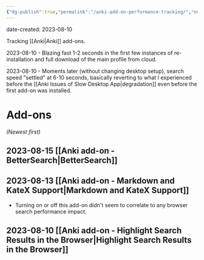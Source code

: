 ```yaml
---
{"dg-publish":true,"permalink":"/anki-add-on-performance-tracking/","noteIcon":"2","created":"","updated":""}
---
```


date-created: 2023-08-10

Tracking [[Anki\|Anki]] add-ons.

2023-08-10 - Blazing fast 1-2 seconds in the first few instances of re-installation and full download of the main profile from cloud.

2023-08-10 - Moments later (without changing desktop setup), search speed "settled" at 6-10 seconds, basically reverting to what I experienced before the [[Anki Issues of Slow Desktop App\|degradation]] even before the first add-on was installed.
# Add-ons

*(Newest first)*

## 2023-08-15 [[Anki add-on - BetterSearch\|BetterSearch]]
## 2023-08-13 [[Anki add-on - Markdown and KateX Support\|Markdown and KateX Support]]
- Turning on or off this add-on didn't seem to correlate to any browser search performance impact.
## 2023-08-10 [[Anki add-on - Highlight Search Results in the Browser\|Highlight Search Results in the Browser]]

